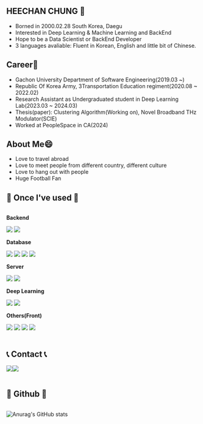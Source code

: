 ## HEECHAN CHUNG 👋
* Borned in 2000.02.28 South Korea, Daegu
* Interested in Deep Learning & Machine Learning and BackEnd
* Hope to be a Data Scientist or BackEnd Developer
* 3 languages avaliable: Fluent in Korean, English and little bit of Chinese.

## Career🔭
* Gachon University Department of Software Engineering(2019.03 ~)
* Republic Of Korea Army, 3Transportation Education regiment(2020.08 ~ 2022.02)
* Research Assistant as Undergraduated student in Deep Learning Lab(2023.03 ~ 2024.03)
* Thesis(paper): Clustering Algorithm(Working on), Novel Broadband THz Modulator(SCIE)
* Worked at PeopleSpace in CA(2024)

## About Me😄
* Love to travel abroad
* Love to meet people from different country, different culture
* Love to hang out with people
* Huge Football Fan
<!--
**anselmo228/anselmo228** is a ✨ _special_ ✨ repository because its `README.md` (this file) appears on your GitHub profile.

Here are some ideas to get you started:

- 🔭 I’m currently working on ...
- 🌱 I’m currently learning ...
- 👯 I’m looking to collaborate on ...
- 🤔 I’m looking for help with ...
- 💬 Ask me about ...
- 📫 How to reach me: ...
- 😄 Pronouns: ...
- ⚡ Fun fact: ...
-->

## 🔨 Once I've used 🔨
<div align="left">
<div style="display:flex; flex-direction:column; align-items:flex-start;">
    <!-- Backend -->
    <p><strong>Backend</strong></p>
    <div>
        <img src="https://img.shields.io/badge/Java-007396?style=for-the-badge&logo=Java&logoColor=white"> 
        <img src="https://img.shields.io/badge/fastapi-6DB33F?style=for-the-badge&logo=fastapi&logoColor=white"> 
    </div>
    <!-- Database -->
    <p><strong>Database</strong></p>
    <div>
        <img src="https://img.shields.io/badge/DataGrip-F80000?style=for-the-badge&logo=oracle&logoColor=white"> 
        <img src="https://img.shields.io/badge/mysql-4479A1?style=for-the-badge&logo=mysql&logoColor=white"> 
        <img src="https://img.shields.io/badge/firebase-FFCA28?style=for-the-badge&logo=firebase&logoColor=white">
        <img src="https://img.shields.io/badge/amazons3-FFCA28?style=for-the-badge&logo=amazons3&logoColor=white">
    </div>
    <!-- Server -->
    <p><strong>Server</strong></p>
    <div>
        <img src="https://img.shields.io/badge/Flask tomcat-F8DC75?style=for-the-badge&logo=Flask&logoColor=black">
        <img src="https://img.shields.io/badge/Amazon AWS-232F3E?style=for-the-badge&logo=amazon aws&logoColor=white"> 
    </div>
    <!-- Frontend -->
    <p><strong>Deep Learning</strong></p>
    <div>
        <img src="https://img.shields.io/badge/scikitlearn-E34F26?style=flat-square&logo=scikitlearn&logoColor=white"> 
        <img src="https://img.shields.io/badge/scipy-7952B3?style=flat-square&logo=scipyp&logoColor=white">
    </div>
    <!-- Others -->
    <p><strong>Others(Front)</strong></p>
    <div>
        <img src="https://img.shields.io/badge/webgl-7F52FF?style=flat-square&logo=webgl&logoColor=white">
        <img src="https://img.shields.io/badge/Andoid Studio-3DDC84?style=flat-square&logo=android studio&logoColor=white">
        <img src="https://img.shields.io/badge/html5-3776AB?style=flat-square&logo=html5&logoColor=white">
        <img src="https://img.shields.io/badge/javascript-3776AB?style=flat-square&logo=javascript&logoColor=white"> 
</div><br>

## 📞 Contact 📞
<div style="display:flex; flex-direction:row;">
    <a href="mailto:anselmo228@gmail.com">
        <img src="https://img.shields.io/badge/Gmail-EA4335?style=for-the-badge&logo=Gmail&logoColor=white"> 
    </a>
    <a href="https://www.instagram.com/jsmile_chan">
        <img src="https://img.shields.io/badge/Instagram-E4405F?style=for-the-badge&logo=Instagram&logoColor=white"> 
    </a>
</div><br>

## 🔭 Github 🔭
![Anurag's GitHub stats](https://github-readme-stats.vercel.app/api?username=anselmo228&show_icons=true&theme=radical)
